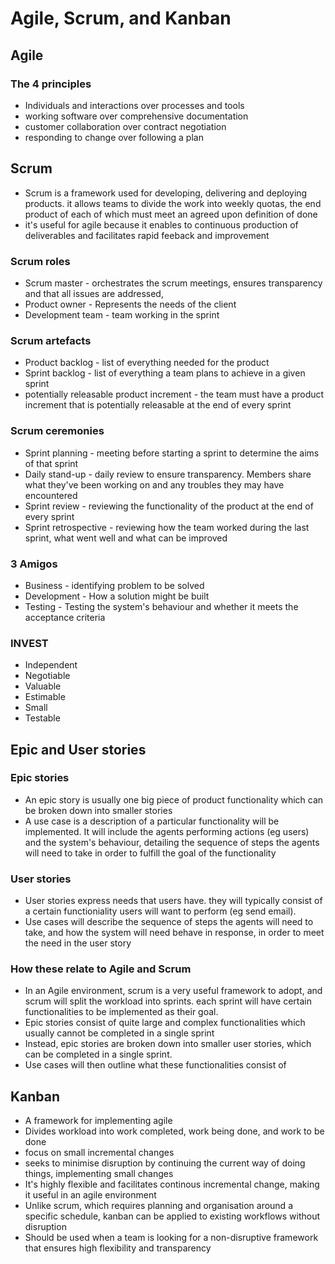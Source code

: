 # Agile, Scrum, and Kanban

## Agile
### The 4 principles
- Individuals and interactions over processes and tools
- working software over comprehensive documentation
- customer collaboration over contract negotiation
- responding to change over following a plan

## Scrum
- Scrum is a framework used for developing, delivering and deploying 
products. it allows teams to divide the work into weekly quotas, the end 
product of each of which must meet an agreed upon definition of done
- it's useful for agile because it enables to continuous production of 
deliverables and facilitates rapid feeback and improvement

### Scrum roles
- Scrum master - orchestrates the scrum meetings, ensures transparency 
and that all issues are addressed,
- Product owner - Represents the needs of the client
- Development team - team working in the sprint

### Scrum artefacts
- Product backlog - list of everything needed for the product
- Sprint backlog - list of everything a team plans to achieve in a given 
sprint
- potentially releasable product increment - the team must have a 
product increment that is potentially releasable at the end of every 
sprint

### Scrum ceremonies
- Sprint planning - meeting before starting a sprint to determine the 
aims of that sprint
- Daily stand-up - daily review to ensure transparency. Members share 
what they've been working on and any troubles they may have encountered
- Sprint review - reviewing the functionality of the product at the end 
of every sprint
- Sprint retrospective - reviewing how the team worked during the last 
sprint, what went well and what can be improved

### 3 Amigos
- Business - identifying problem to be solved
- Development - How a solution might be built
- Testing - Testing the system's behaviour and whether it meets the 
acceptance criteria

### INVEST
- Independent
- Negotiable
- Valuable
- Estimable
- Small
- Testable

## Epic and User stories
### Epic stories
- An epic story is usually one big piece of product functionality which 
can be broken down into smaller stories
- A use case is a description of a particular functionality will be 
implemented. It will include the agents performing actions (eg users) 
and the system's behaviour, detailing the sequence of steps the agents 
will need to take in order to fulfill the goal of the functionality

### User stories
- User stories express needs that users have. they will typically 
consist 
of a certain functioniality users will want to perform (eg send email).
- Use cases will describe the sequence of steps the agents will need to 
take, and how the system will need behave in response, in order to meet 
the need in the user story

### How these relate to Agile and Scrum
- In an Agile environment, scrum is a very useful framework to adopt, 
and scrum will split the workload into sprints. each sprint will have 
certain functionalities to be implemented as their goal.
- Epic stories consist of quite large and complex functionalities which 
usually cannot be completed in a single sprint
- Instead, epic stories are broken down into smaller user stories, which 
can be completed in a single sprint.
- Use cases will then outline what these functionalities consist of

## Kanban
- A framework for implementing agile
- Divides workload into work completed, work being done, and work to be 
done
- focus on small incremental changes
- seeks to minimise disruption by continuing the current way of doing 
things, implementing small changes
- It's highly flexible and facilitates continous incremental change, 
making it useful in an agile environment
- Unlike scrum, which requires planning and organisation around a 
specific schedule, kanban can be applied to existing workflows without 
disruption
- Should be used when a team is looking for a non-disruptive framework 
that ensures high flexibility and transparency
